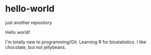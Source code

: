 # hello-world
just another repository

Hello world!

I'm totally new to programming/Git. Learning R for biostatistics.
I like chocolate, but not jellybeans.
